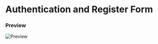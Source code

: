 # Authentication and Register Form

### Preview
![Preview](https://media.giphy.com/media/TxMjD0kSRCjyPAQevX/giphy.gif)

